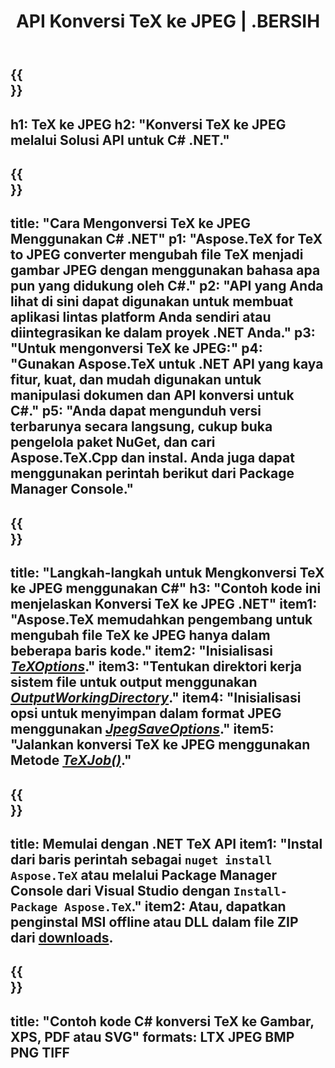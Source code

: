﻿---
translation: true
template: /_templates/_conversion-child-net.md
title: API Konversi TeX ke JPEG | .BERSIH
description: Fungsi konversi TeX ke JPEG. Integrasikan pustaka .NET lokal ini ke dalam proyek Anda atau gunakan aplikasi lintas platform untuk mengonversi TeX ke JPEG.
keywords: tex ke jpeg api net, tex2jpeg mengintegrasikan c#
url: /net/conversion/tex-to-jpeg/
family: tex
platformtag: net
feature: conversion
informat: TEX
outformat: JPEG
otherformats: BMP PNG TIFF PDF SVG XPS
---


{{<section banner>}}
---
h1: TeX ke JPEG
h2: "Konversi TeX ke JPEG melalui Solusi API untuk C# .NET."
---

{{<section overview>}}
---
title: "Cara Mengonversi TeX ke JPEG Menggunakan C# .NET"
p1: "Aspose.TeX for TeX to JPEG converter mengubah file TeX menjadi gambar JPEG dengan menggunakan bahasa apa pun yang didukung oleh C#."
p2: "API yang Anda lihat di sini dapat digunakan untuk membuat aplikasi lintas platform Anda sendiri atau diintegrasikan ke dalam proyek .NET Anda."
p3: "Untuk mengonversi TeX ke JPEG:"
p4: "Gunakan Aspose.TeX untuk .NET API yang kaya fitur, kuat, dan mudah digunakan untuk manipulasi dokumen dan API konversi untuk C#."
p5: "Anda dapat mengunduh versi terbarunya secara langsung, cukup buka pengelola paket NuGet, dan cari Aspose.TeX.Cpp dan instal. Anda juga dapat menggunakan perintah berikut dari Package Manager Console."
---

{{<section feature1>}}
---
title: "Langkah-langkah untuk Mengkonversi TeX ke JPEG menggunakan C#"
h3: "Contoh kode ini menjelaskan Konversi TeX ke JPEG .NET"
item1: "Aspose.TeX memudahkan pengembang untuk mengubah file TeX ke JPEG hanya dalam beberapa baris kode."
item2: "Inisialisasi [*TeXOptions*](https://reference.aspose.com/tex/net/aspose.tex/texoptions/)."
item3: "Tentukan direktori kerja sistem file untuk output menggunakan [*OutputWorkingDirectory*](https://reference.aspose.com/tex/net/aspose.tex/texoptions/outputworkingdirectory/)."
item4: "Inisialisasi opsi untuk menyimpan dalam format JPEG menggunakan [*JpegSaveOptions*](https://reference.aspose.com/tex/net/aspose.tex.presentation.image/jpegsaveoptions/)."
item5: "Jalankan konversi TeX ke JPEG menggunakan Metode [*TeXJob()*](https://reference.aspose.com/tex/net/aspose.tex/texjob/)."
---

{{<section feature2>}}
---
title: Memulai dengan .NET TeX API
item1: "Instal dari baris perintah sebagai ```nuget install Aspose.TeX``` atau melalui Package Manager Console dari Visual Studio dengan ```Install-Package Aspose.TeX```."
item2: Atau, dapatkan penginstal MSI offline atau DLL dalam file ZIP dari [downloads](https://downloads.aspose.com/tex/net).
---

{{<section widget>}}
---
title: "Contoh kode C# konversi TeX ke Gambar, XPS, PDF atau SVG"
formats: LTX JPEG BMP PNG TIFF
---
